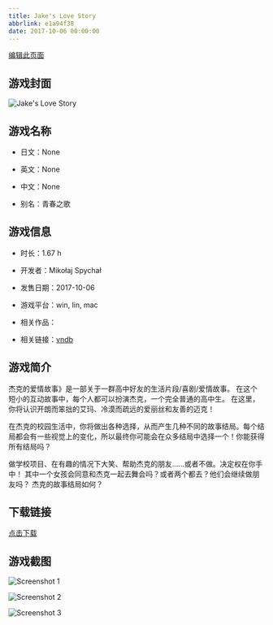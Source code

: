 ```yaml
---
title: Jake's Love Story
abbrlink: e1a94f38
date: 2017-10-06 00:00:00
---
```

[编辑此页面](https://github.com/ACG-3/ADV3-source/blob/main/source/_posts/JakesLoveStory.md)

## 游戏封面

![Jake's Love Story](https://pan.timero.xyz/d/onedrive/img_lib_001/JakesLoveStory_cover.avif)


## 游戏名称

- 日文：None
- 英文：None
- 中文：None

- 别名：青春之歌


## 游戏信息

- 时长：1.67 h
- 开发者：Mikołaj Spychał
- 发售日期：2017-10-06
- 游戏平台：win, lin, mac
- 相关作品：

- 相关链接：[vndb](https://vndb.org/v21985)


## 游戏简介

杰克的爱情故事》是一部关于一群高中好友的生活片段/喜剧/爱情故事。
在这个短小的互动故事中，每个人都可以扮演杰克，一个完全普通的高中生。
在这里，你将认识开朗而笨拙的艾玛、冷漠而疏远的爱丽丝和友善的迈克！

在杰克的校园生活中，你将做出各种选择，从而产生几种不同的故事结局。每个结局都会有一些视觉上的变化，所以最终你可能会在众多结局中选择一个！你能获得所有结局吗？

做学校项目、在有趣的情况下大笑、帮助杰克的朋友......或者不做。决定权在你手中！
其中一个女孩会同意和杰克一起去舞会吗？或者两个都去？他们会继续做朋友吗？
杰克的故事结局如何？




## 下载链接

[点击下载](https://pan.timero.xyz/onedrive/adv_lib_001/JakesLoveStory)


## 游戏截图


![Screenshot 1](https://pan.timero.xyz/d/onedrive/img_lib_001/JakesLoveStory_Screenshot_1.avif)

![Screenshot 2](https://pan.timero.xyz/d/onedrive/img_lib_001/JakesLoveStory_Screenshot_2.avif)

![Screenshot 3](https://pan.timero.xyz/d/onedrive/img_lib_001/JakesLoveStory_Screenshot_3.avif)

